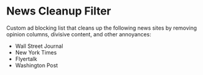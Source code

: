 # News Cleanup Filter
 Custom ad blocking list that cleans up the following news sites by removing opinion columns, divisive content, and other annoyances:
 - Wall Street Journal
 - New York Times
 - Flyertalk
 - Washington Post
